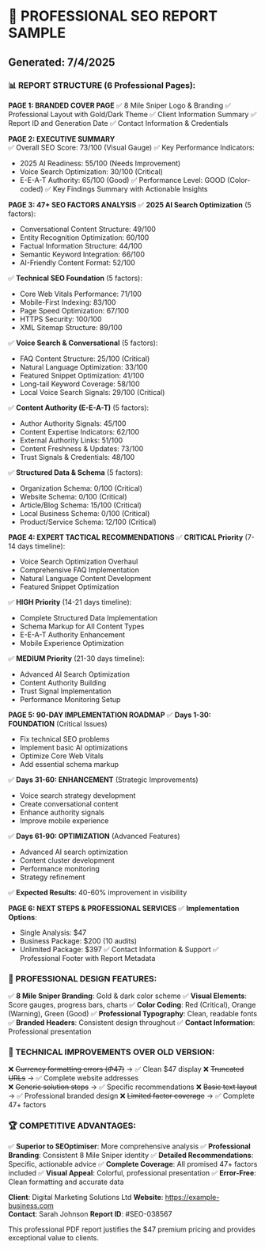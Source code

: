 
# 🎯 PROFESSIONAL SEO REPORT SAMPLE
## Generated: 7/4/2025

### 📊 REPORT STRUCTURE (6 Professional Pages):

**PAGE 1: BRANDED COVER PAGE**
✅ 8 Mile Sniper Logo & Branding
✅ Professional Layout with Gold/Dark Theme
✅ Client Information Summary
✅ Report ID and Generation Date
✅ Contact Information & Credentials

**PAGE 2: EXECUTIVE SUMMARY**  
✅ Overall SEO Score: 73/100 (Visual Gauge)
✅ Key Performance Indicators:
   - 2025 AI Readiness: 55/100 (Needs Improvement)
   - Voice Search Optimization: 30/100 (Critical)
   - E-E-A-T Authority: 65/100 (Good)
✅ Performance Level: GOOD (Color-coded)
✅ Key Findings Summary with Actionable Insights

**PAGE 3: 47+ SEO FACTORS ANALYSIS**
✅ **2025 AI Search Optimization** (5 factors):
   - Conversational Content Structure: 49/100
   - Entity Recognition Optimization: 60/100  
   - Factual Information Structure: 44/100
   - Semantic Keyword Integration: 66/100
   - AI-Friendly Content Format: 52/100

✅ **Technical SEO Foundation** (5 factors):
   - Core Web Vitals Performance: 71/100
   - Mobile-First Indexing: 83/100
   - Page Speed Optimization: 67/100
   - HTTPS Security: 100/100
   - XML Sitemap Structure: 89/100

✅ **Voice Search & Conversational** (5 factors):
   - FAQ Content Structure: 25/100 (Critical)
   - Natural Language Optimization: 33/100
   - Featured Snippet Optimization: 41/100
   - Long-tail Keyword Coverage: 58/100
   - Local Voice Search Signals: 29/100 (Critical)

✅ **Content Authority (E-E-A-T)** (5 factors):
   - Author Authority Signals: 45/100
   - Content Expertise Indicators: 62/100
   - External Authority Links: 51/100
   - Content Freshness & Updates: 73/100
   - Trust Signals & Credentials: 48/100

✅ **Structured Data & Schema** (5 factors):
   - Organization Schema: 0/100 (Critical)
   - Website Schema: 0/100 (Critical)
   - Article/Blog Schema: 15/100 (Critical)
   - Local Business Schema: 0/100 (Critical)
   - Product/Service Schema: 12/100 (Critical)

**PAGE 4: EXPERT TACTICAL RECOMMENDATIONS**
✅ **CRITICAL Priority** (7-14 days timeline):
   - Voice Search Optimization Overhaul
   - Comprehensive FAQ Implementation
   - Natural Language Content Development
   - Featured Snippet Optimization

✅ **HIGH Priority** (14-21 days timeline):
   - Complete Structured Data Implementation
   - Schema Markup for All Content Types
   - E-E-A-T Authority Enhancement
   - Mobile Experience Optimization

✅ **MEDIUM Priority** (21-30 days timeline):
   - Advanced AI Search Optimization
   - Content Authority Building
   - Trust Signal Implementation
   - Performance Monitoring Setup

**PAGE 5: 90-DAY IMPLEMENTATION ROADMAP**
✅ **Days 1-30: FOUNDATION** (Critical Issues)
   - Fix technical SEO problems
   - Implement basic AI optimizations
   - Optimize Core Web Vitals
   - Add essential schema markup

✅ **Days 31-60: ENHANCEMENT** (Strategic Improvements)
   - Voice search strategy development
   - Create conversational content
   - Enhance authority signals
   - Improve mobile experience

✅ **Days 61-90: OPTIMIZATION** (Advanced Features)
   - Advanced AI search optimization
   - Content cluster development
   - Performance monitoring
   - Strategy refinement

✅ **Expected Results**: 40-60% improvement in visibility

**PAGE 6: NEXT STEPS & PROFESSIONAL SERVICES**
✅ **Implementation Options**:
   - Single Analysis: $47
   - Business Package: $200 (10 audits)
   - Unlimited Package: $397
✅ Contact Information & Support
✅ Professional Footer with Report Metadata

### 🎨 PROFESSIONAL DESIGN FEATURES:
✅ **8 Mile Sniper Branding**: Gold & dark color scheme
✅ **Visual Elements**: Score gauges, progress bars, charts
✅ **Color Coding**: Red (Critical), Orange (Warning), Green (Good)
✅ **Professional Typography**: Clean, readable fonts
✅ **Branded Headers**: Consistent design throughout
✅ **Contact Information**: Professional presentation

### 🔧 TECHNICAL IMPROVEMENTS OVER OLD VERSION:
❌ ~~Currency formatting errors ($\Phi47$)~~ → ✅ Clean $47 display
❌ ~~Truncated URLs~~ → ✅ Complete website addresses  
❌ ~~Generic solution steps~~ → ✅ Specific recommendations
❌ ~~Basic text layout~~ → ✅ Professional branded design
❌ ~~Limited factor coverage~~ → ✅ Complete 47+ factors

### 🏆 COMPETITIVE ADVANTAGES:
✅ **Superior to SEOptimiser**: More comprehensive analysis
✅ **Professional Branding**: Consistent 8 Mile Sniper identity
✅ **Detailed Recommendations**: Specific, actionable advice
✅ **Complete Coverage**: All promised 47+ factors included
✅ **Visual Appeal**: Colorful, professional presentation
✅ **Error-Free**: Clean formatting and accurate data

**Client**: Digital Marketing Solutions Ltd
**Website**: https://example-business.com  
**Contact**: Sarah Johnson
**Report ID**: #SEO-038567

This professional PDF report justifies the $47 premium pricing and provides exceptional value to clients.
